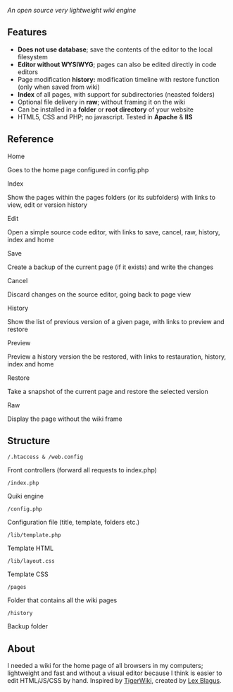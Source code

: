 *An open source very lightweight wiki engine*

Features
--------

-   **Does not use database**; save the contents of the editor to the local filesystem
-   **Editor without WYSIWYG**; pages can also be edited directly in code editors
-   Page modification **history:** modification timeline with restore function (only when saved from wiki)
-   **Index** of all pages, with support for subdirectories (neasted folders)
-   Optional file delivery in **raw**; without framing it on the wiki
-   Can be installed in a **folder** or **root directory** of your website
-   HTML5, CSS and PHP; no javascript. Tested in **Apache** & **IIS**

Reference
---------

Home

Goes to the home page configured in config.php

Index

Show the pages within the pages folders (or its subfolders) with links to view, edit or version history

Edit

Open a simple source code editor, with links to save, cancel, raw, history, index and home

Save

Create a backup of the current page (if it exists) and write the changes

Cancel

Discard changes on the source editor, going back to page view

History

Show the list of previous version of a given page, with links to preview and restore

Preview

Preview a history version the be restored, with links to restauration, history, index and home

Restore

Take a snapshot of the current page and restore the selected version

Raw

Display the page without the wiki frame

Structure
---------

`/.htaccess & /web.config             `

Front controllers (forward all requests to index.php)

`/index.php             `

Quiki engine

`/config.php             `

Configuration file (title, template, folders etc.)

`/lib/template.php             `

Template HTML

`/lib/layout.css             `

Template CSS

`/pages             `

Folder that contains all the wiki pages

`/history             `

Backup folder

About
-----

I needed a wiki for the home page of all browsers in my computers; lightweight and fast and without a visual editor because I think is easier to edit HTML/JS/CSS by hand. Inspired by [TigerWiki](http://c2.com/cgi/wiki?TigerWiki), created by [Lex Blagus](http://blag.us/).
